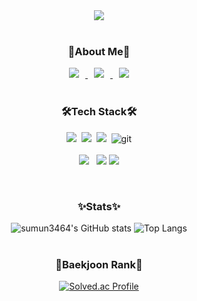 <div align="center">
	<img src="https://capsule-render.vercel.app/api?type=cylinder&color=auto&text=Developer&fontAlignY=45&fontSize=40&height=150&animation=blinking&desc=sumun3464&descAlignY=70">
</div>
<br>

<div align="center">
	<h3>🌱About Me🌱</h3>
	<a href="https://github.com/sumun3464">
    	<img 
        	src="http://img.shields.io/badge/GitHub-181717?style=flat&logo=github&link=https://sumun3464.github.io"
        	style="height : auto; margin-left : 10px; margin-right : 10px;"/>
	</a>
	<a href="mailto:sumun3464@gmail.com">
    	<img 
        	src="https://img.shields.io/badge/Gmail-d14836?style=flat-square&logo=Gmail&logoColor=white&link=mailto:sumun3464@gmail.com"
        	style="height : auto; margin-left : 10px; margin-right : 10px;"/>
	</a>
	<a href="https://sumun3464.github.io">
    	<img 
        	src="http://img.shields.io/badge/-Tech%20Blog-655ced?style=flat&logo=github&link=https://sumun3464.github.io"
        	style="height : auto; margin-left : 10px; margin-right : 10px;"/>
	</a>
</div>
<br>

<div align="center">
	<h3>🛠️Tech Stack🛠️</h3> 
	<p>
  	<img src="https://img.shields.io/badge/Python-3766AB?style=flat-square&logo=Python&logoColor=white"/></a>&nbsp 
  	<img src="https://img.shields.io/badge/Java-007396?style=flat-square&logo=Java&logoColor=white"/></a>&nbsp 
  	<img src="https://img.shields.io/badge/C-A8B9CC?style=flat-square&logo=C&logoColor=white"/></a>&nbsp
  	<img alt="git" src="https://img.shields.io/badge/-Git-F05032?style=flat-square&logo=git&logoColor=white" />
	<br></br>
	<img src="https://img.shields.io/badge/MySQL-4479A1?style=flat-square&logo=MySQL&logoColor=white"/></a> &nbsp 
  	<img src="https://img.shields.io/badge/TensorFlow-FF6F00?style=for-the-badge&logo=TensorFlow&logoColor=white">
	<img src="https://img.shields.io/badge/PyTorch-EE4C2C?style=for-the-badge&logo=PyTorch&logoColor=white">
	</p>
</div>
<br>

<div align="center">
	<h3>✨Stats✨</h3>
	<img src="https://github-readme-stats.vercel.app/api?username=sumun3464&amp;theme=dark&amp;show_icons=true" alt="sumun3464&#39;s GitHub stats">
	<img src="https://github-readme-stats.vercel.app/api/top-langs/?username=sumun3464&amp;layout=compact&amp;theme=dark" alt="Top Langs">
</div>
<br>

<div align="center">
	<h3>🏅Baekjoon Rank🏅</h3>
	<p><a href="https://solved.ac/sumun3464/"><img src="http://mazassumnida.wtf/api/v2/generate_badge?boj=sumun3464" alt="Solved.ac Profile"></a></p>
</div>
